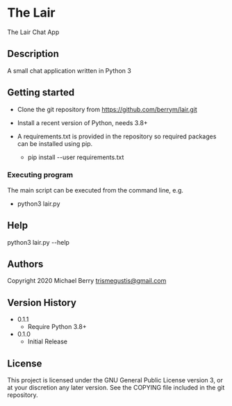 # The Lair

The Lair Chat App

## Description

A small chat application written in Python 3

## Getting started

* Clone the git repository from https://github.com/berrym/lair.git

* Install a recent version of Python, needs 3.8+

* A requirements.txt is provided in the repository so required packages can be installed using pip.
    * pip install --user requirements.txt

### Executing program

The main script can be executed from the command line, e.g.

* python3 lair.py

## Help

python3 lair.py --help

## Authors

Copyright 2020
Michael Berry <trismegustis@gmail.com>

## Version History

* 0.1.1
    * Require Python 3.8+
* 0.1.0
    * Initial Release

## License

This project is licensed under the GNU General Public License version 3, or at your discretion any later version.
See the COPYING file included in the git repository.
